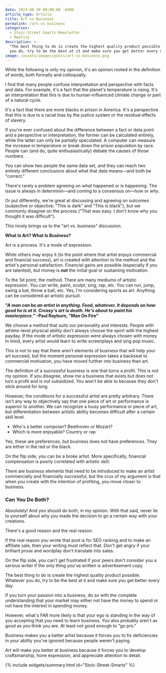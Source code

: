 ```yaml
---
date: 2023-08-30 00:00:00 -0400
article_type: Article
title: Art vs Business
permalink: /art-vs-business
categories:
  - Stoic-Street-Smarts-Newsletter
  - Reality
description: >-
  "The best thing to do is create the highest quality product possible. Whatever
  you do, try to be the best at it and make sure you get better every day."
image: /assets/images/posts/art-vs-business.png
---
```

While the following is only my opinion, it's an opinion rooted in the definition of words, both formally and colloquially.

I find that many people confuse interpretation and perspective with facts and data. For example, it's a fact that the planet's temperature is rising. It's an interpretation that this is due to human-influenced climate change or part of a natural cycle.

It's a fact that there are more blacks in prison in America. It's a perspective that this is due to a racial bias by the justice system or the residual effects of slavery.

If you're ever confused about the difference between a fact or data point and a perspective or interpretation, the former can be calculated entirely, while the latter can only be partially speculated. A computer can measure the increase in temperature or break down the prison population by race. People can (and do, quite enthusiastically) debate the causes of those numbers.

You can show two people the same data set, and they can reach two entirely different conclusions about what that data means—and both be "correct."

There's rarely a problem agreeing on *what* happened or is happening. The issue is always in determinin—and coming to a consensus on—*how* or *why*.

Or put differently, we're great at discussing and agreeing on outcomes (subjective or objective; "This is dark" and "This is black"), but we commonly disagree on the process ("That was easy. I don't know why you thought it was difficult").

This nicely brings us to the "art vs. business" discussion.

​​**What Is Art? What Is Business?**

Art is a process. It's a mode of expression.

While others may enjoy it (to the point where that artist enjoys commercial and financial success), art is created with attention to the method and the artist's personal satisfaction. Financial gains are possible (especially if you are talented), but money is ***not*** the initial goal or sustaining motivation.​

To the 1st point, the method. There are many mediums of artistic expression. You can write, paint, sculpt, sing, rap, etc. You can run, jump, swing a bat, throw a ball, etc. Yes, I'm considering sports as art. Anything can be considered an artistic pursuit.

***"A man can be an artist in anything. Food, whatever. It depends on how good he is at it. Creasy's art is death. He's about to paint his masterpiece."*** **\-Paul Rayburn, "Man On Fire"**

We choose a method that suits our personality and interests. People with athlete-level physical ability don't always choose the sport with the highest payday. If the mode of artistic expression were always chosen with money in mind, every artist would learn to write screenplays and sing pop music.

This is not to say that there aren't elements of business that will help your art succeed, but the moment personal expression takes a backseat to commercial motivation, you have moved further into business than art.

The definition of a successful business is one that turns a profit. This is not my opinion. If you disagree, show me a business that exists but does not turn a profit and is not subsidized. You won't be able to because they don't stick around for long.

However, the conditions for a successful artist are pretty arbitrary. There isn't any way to objectively say that one piece of art or performance is superior to another. We can recognize a lousy performance or piece of art, but differentiation between artistic ability becomes difficult after a certain skill level.

* Who's a better composer? Beethoven or Mozart?
* Which is more enjoyable? Country or rap

Yes, these are preferences, but business does not have preferences. They are either in the red or the black.

On the flip side, you can be a broke artist. More specifically, financial compensation is poorly correlated with artistic skill.

There are business elements that need to be introduced to make an artist commercially and financially successful, but the crux of my argument is that when you create with the intention of profiting, you move closer to business.

### **Can You Do Both?**

Absolutely! And you should do both, in my opinion. With that said, never lie to yourself about why you made the decision to go a certain way with your creations.

There's a good reason and the real reason.

If the real reason you wrote that post is for SEO ranking and to make an affiliate sale, then your writing must reflect that. Don't get angry if your brilliant prose and wordplay don't translate into sales.

On the flip side, you can't get frustrated if your peers don't consider you a serious writer if the only thing you've written is advertisement copy.

The best thing to do is create the highest quality product possible. Whatever you do, try to be the best at it and make sure you get better every day.

If you turn your passion into a business, do so with the complete understanding that your market may either not have the money to spend or not have the interest in spending money.

However, what's FAR more likely is that your ego is standing in the way of you accepting that you need to learn business. You also probably aren't as good as you think you are. At least not good enough to "go pro."

Business makes you a better artist because it forces you to fix deficiencies in your ability you've ignored because people weren't paying.

Art will make you better at business because it forces you to develop craftsmanship, hone expression, and appreciate attention to detail.

{% include widgets/summary.html id="Stoic-Street-Smarts" %}